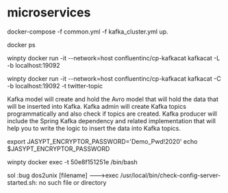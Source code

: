 # microservices
docker-compose -f common.yml -f kafka_cluster.yml up.

docker ps

winpty docker run -it --network=host confluentinc/cp-kafkacat kafkacat -L -b localhost:19092



winpty docker run -it --network=host confluentinc/cp-kafkacat kafkacat -C -b localhost:19092 -t twitter-topic



  Kafka model will create and hold the Avro model that will hold the data that will be inserted into Kafka.
  Kafka admin will create Kafka topics programmatically and also check if topics are created.
  Kafka producer will include the Spring Kafka dependency and related implementation that will help you to write the logic to insert the data into Kafka topics.
  
  
  
  
  
export JASYPT_ENCRYPTOR_PASSWORD='Demo_Pwd!2020'
echo $JASYPT_ENCRYPTOR_PASSWORD


winpty  docker exec -t 50e8f151251e /bin/bash

sol :bug dos2unix [filename] --->exec /usr/local/bin/check-config-server-started.sh: no such file or directory


